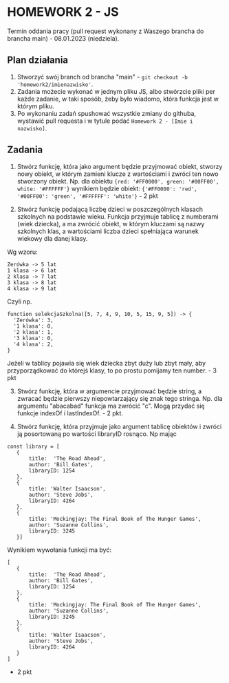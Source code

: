 # HOMEWORK 2 - JS

Termin oddania pracy (pull request wykonany z Waszego brancha do brancha main) - 08.01.2023 (niedziela).

## Plan działania

1. Stworzyć swój branch od brancha "main" - `git checkout -b 'homework2/imienazwisko'`.
2. Zadania możecie wykonać w jednym pliku JS, albo stwórzcie pliki per każde zadanie, w taki sposób, żeby było wiadomo, która funkcja jest w którym pliku.
3. Po wykonaniu zadań spushować wszystkie zmiany do githuba, wystawić pull requesta i w tytule podać `Homework 2 - [Imie i nazwisko]`.

## Zadania

1. Stwórz funkcję, która jako argument będzie przyjmować obiekt, stworzy nowy obiekt, w którym zamieni klucze z wartościami i zwróci ten nowo stworzony obiekt.
Np. dla obiektu `{red: '#FF0000', green: '#00FF00', white: '#FFFFFF'}` wynikiem będzie obiekt: `{'#FF0000': 'red', '#00FF00': 'green', '#FFFFFF': 'white'}` - 2 pkt

2. Stwórz funkcję podającą liczbę dzieci w poszczególnych klasach szkolnych na podstawie wieku. Funkcja przyjmuje tablicę z numberami (wiek dziecka), a ma zwrócić obiekt, w którym kluczami są nazwy szkolnych klas, a wartościami liczba dzieci spełniająca warunek wiekowy dla danej klasy.

Wg wzoru:
```
Zerówka -> 5 lat
1 klasa -> 6 lat
2 klasa -> 7 lat
3 klasa -> 8 lat
4 klasa -> 9 lat
```

Czyli np. 
```
function selekcjaSzkolna([5, 7, 4, 9, 10, 5, 15, 9, 5]) -> { 
  'Zerówka': 3,
  '1 klasa': 0,
  '2 klasa': 1, 
  '3 klasa': 0, 
  '4 klasa': 2,
}
```

Jeżeli w tablicy pojawia się wiek dziecka zbyt duży lub zbyt mały, aby przyporządkować do którejś klasy, to po prostu pomijamy ten number. - 3 pkt

3. Stwórz funkcję, która w argumencie przyjmować będzie string, a zwracać będzie pierwszy niepowtarzający się znak tego stringa. Np. dla argumentu "abacabad" funkcja ma zwrócić "c".
Mogą przydać się funkcje indexOf i lastIndexOf. - 2 pkt.

4. Stwórz funkcję, która przyjmuje jako argument tablicę obiektów i zwróci ją posortowaną po wartości libraryID rosnąco. Np mając
```
const library = [ 
   {
       title:  'The Road Ahead',
       author: 'Bill Gates',
       libraryID: 1254
   },
   {
       title: 'Walter Isaacson',
       author: 'Steve Jobs',
       libraryID: 4264
   },
   {
       title: 'Mockingjay: The Final Book of The Hunger Games',
       author: 'Suzanne Collins',
       libraryID: 3245
   }]
```
Wynikiem wywołania funkcji ma być:
```
[ 
   {
       title:  'The Road Ahead',
       author: 'Bill Gates',
       libraryID: 1254
   },
   {
       title: 'Mockingjay: The Final Book of The Hunger Games',
       author: 'Suzanne Collins',
       libraryID: 3245
   },
   {
       title: 'Walter Isaacson',
       author: 'Steve Jobs',
       libraryID: 4264
   }
]
``` 
- 2 pkt

